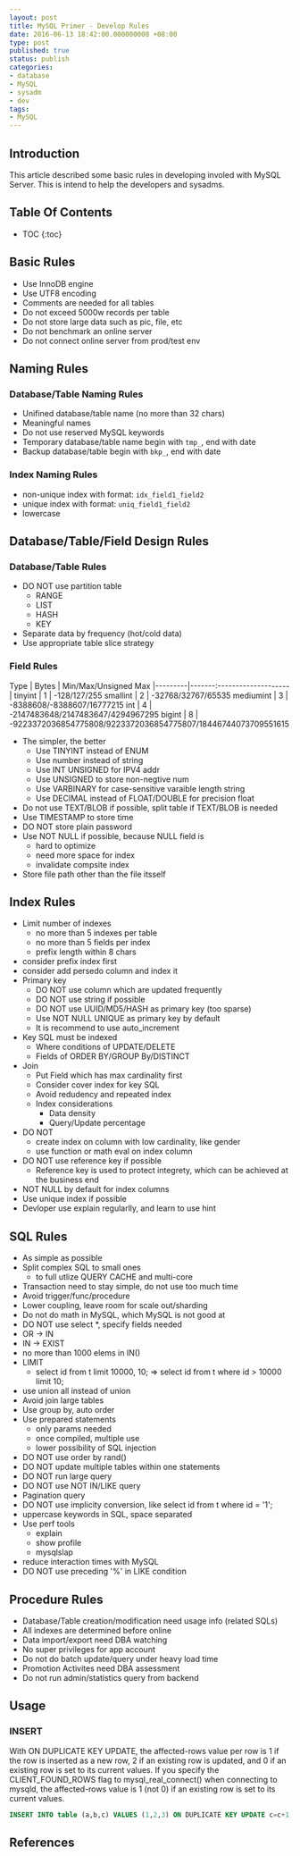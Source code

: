 ```yaml
---
layout: post
title: MySQL Primer - Develop Rules
date: 2016-06-13 18:42:00.000000000 +08:00
type: post
published: true
status: publish
categories:
- database
- MySQL
- sysadm
- dev
tags:
- MySQL
---
```


## Introduction

This article described some basic rules in developing involed with MySQL Server. This is intend to help the developers and sysadms.

<!--more-->

## Table Of Contents

* TOC
{:toc}

## Basic Rules

* Use InnoDB engine
* Use UTF8 encoding
* Comments are needed for all tables
* Do not exceed 5000w records per table
* Do not store large data such as pic, file, etc
* Do not benchmark an online server
* Do not connect online server from prod/test env

## Naming Rules

### Database/Table Naming Rules

* Unifined database/table name (no more than 32 chars)
* Meaningful names
* Do not use reserved MySQL keywords
* Temporary database/table name begin with `tmp_`, end with date
* Backup database/table begin with `bkp_`, end with date

### Index Naming Rules

* non-unique index with format: `idx_field1_field2`
* unique index with format: `uniq_field1_field2`
* lowercase

## Database/Table/Field Design Rules

### Database/Table Rules

* DO NOT use partition table
	* RANGE
	* LIST
	* HASH
	* KEY
* Separate data by frequency (hot/cold data)
* Use appropriate table slice strategy

### Field Rules

Type      | Bytes | Min/Max/Unsigned Max
|---------|-------:--------------------|
tinyint   | 1     | -128/127/255
smallint  | 2     | -32768/32767/65535
mediumint | 3     | -8388608/-8388607/16777215
int       | 4     | -2147483648/2147483647/4294967295
bigint    | 8     | -9223372036854775808/9223372036854775807/18446744073709551615

* The simpler, the better
	* Use TINYINT instead of ENUM
	* Use number instead of string
	* Use INT UNSIGNED for IPV4 addr
	* Use UNSIGNED to store non-negtive num
	* Use VARBINARY for case-sensitive varaible length string
	* Use DECIMAL instead of FLOAT/DOUBLE for precision float
* Do not use TEXT/BLOB if possible, split table if TEXT/BLOB is needed
* Use TIMESTAMP to store time
* DO NOT store plain password
* Use NOT NULL if possible, because NULL field is
	* hard to optimize
	* need more space for index
	* invalidate compsite index
* Store file path other than the file itsself

## Index Rules

* Limit number of indexes
	* no more than 5 indexes per table
	* no more than 5 fields per index
	* prefix length within 8 chars
* consider prefix index first
* consider add persedo column and index it
* Primary key
	* DO NOT use column which are updated frequently
	* DO NOT use string if possible
	* DO NOT use UUID/MD5/HASH as primary key (too sparse)
	* Use NOT NULL UNIQUE as primary key by default
	* It is recommend to use auto_increment
* Key SQL must be indexed
	* Where conditions of UPDATE/DELETE
	* Fields of ORDER BY/GROUP By/DISTINCT
* Join
	* Put Field which has max cardinality first
	* Consider cover index for key SQL
	* Avoid redudency and repeated index
	* Index considerations
		* Data density
		* Query/Update percentage
* DO NOT
	* create index on column with low cardinality, like gender
	* use function or math eval on index column
* DO NOT use reference key if possible
	* Reference key is used to protect integrety, which can be achieved at the business end
* NOT NULL by default for index columns
* Use unique index if possible
* Devloper use explain regularlly, and learn to use hint

## SQL Rules

* As simple as possible
* Split complex SQL to small ones
	* to full utlize QUERY CACHE and multi-core
* Transaction need to stay simple, do not use too much time
* Avoid trigger/func/procedure
* Lower coupling, leave room for scale out/sharding
* Do not do math in MySQL, which MySQL is not good at
* DO NOT use select *, specify fields needed
* OR -> IN
* IN -> EXIST
* no more than 1000 elems in IN()
* LIMIT
	* select id from t limit 10000, 10; => select id from t where id > 10000 limit 10;
* use union all instead of union
* Avoid join large tables
* Use group by, auto order
* Use prepared statements
	* only params needed
	* once compiled, multiple use
	* lower possibility of SQL injection
* DO NOT use order by rand()
* DO NOT update multiple tables within one statements
* DO NOT run large query
* DO NOT use NOT IN/LIKE query
* Pagination query
* DO NOT use implicity conversion, like select id from t where id = '1';
* uppercase keywords in SQL, space separated
* Use perf tools
	* explain
	* show profile
	* mysqlslap
* reduce interaction times with MySQL
* DO NOT use preceding '%' in LIKE condition

## Procedure Rules

* Database/Table creation/modification need usage info (related SQLs)
* All indexes are determined before online
* Data import/export need DBA watching
* No super privileges for app account
* Do not do batch update/query under heavy load time
* Promotion Activites need DBA assessment
* Do not run admin/statistics query from backend

## Usage

### INSERT

>
With ON DUPLICATE KEY UPDATE, the affected-rows value per row is 1 if the row is inserted as a new row, 2 if an existing row is updated, and 0 if an existing row is set to its current values. If you specify the CLIENT_FOUND_ROWS flag to mysql_real_connect() when connecting to mysqld, the affected-rows value is 1 (not 0) if an existing row is set to its current values.

```sql
INSERT INTO table (a,b,c) VALUES (1,2,3) ON DUPLICATE KEY UPDATE c=c+1;
```

## References
